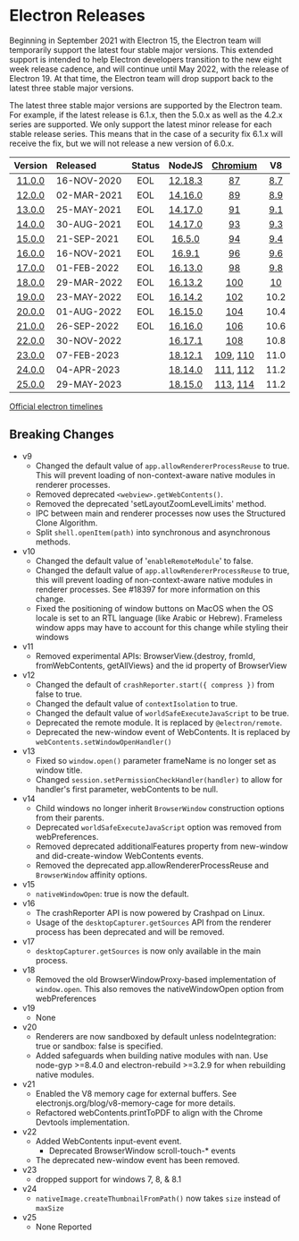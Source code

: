 # Electron Releases

Beginning in September 2021 with Electron 15, the Electron team will temporarily support the latest four stable major versions. This extended support is intended to help Electron developers transition to the new eight week release cadence, and will continue until May 2022, with the release of Electron 19. At that time, the Electron team will drop support back to the latest three stable major versions.

The latest three stable major versions are supported by the Electron team. For example, if the latest release is 6.1.x, then the 5.0.x as well as the 4.2.x series are supported. We only support the latest minor release for each stable release series. This means that in the case of a security fix 6.1.x will receive the fix, but we will not release a new version of 6.0.x.


|                               Version                               | Released    | Status |          NodeJS           |                                       [Chromium](https://chromestatus.com/roadmap)                                       |             V8              |
| :-----------------------------------------------------------------: | :---------- | :----: | :-----------------------: | :----------------------------------------------------------------------------------------------------------------------: | :-------------------------: |
| [11.0.0](https://github.com/electron/electron/releases/tag/v11.0.0) | 16-NOV-2020 |  EOL   | [12.18.3](../node/v12.md) |                                  [87](https://chromestatus.com/features#milestone%3D87)                                  | [8.7](../v8/releases.md#87) |
| [12.0.0](https://github.com/electron/electron/releases/tag/v12.0.0) | 02-MAR-2021 |  EOL   | [14.16.0](../node/v14.md) |                                  [89](https://chromestatus.com/features#milestone%3D89)                                  | [8.9](../v8/releases.md#89) |
| [13.0.0](https://github.com/electron/electron/releases/tag/v13.0.0) | 25-MAY-2021 |  EOL   | [14.17.0](../node/v14.md) |                                  [91](https://chromestatus.com/features#milestone%3D91)                                  | [9.1](../v8/releases.md#91) |
| [14.0.0](https://github.com/electron/electron/releases/tag/v14.0.0) | 30-AUG-2021 |  EOL   | [14.17.0](../node/v14.md) |                                  [93](https://chromestatus.com/features#milestone%3D93)                                  | [9.3](../v8/releases.md#93) |
| [15.0.0](https://github.com/electron/electron/releases/tag/v15.0.0) | 21-SEP-2021 |  EOL   | [16.5.0](../node/v16.md)  |                                  [94](https://chromestatus.com/features#milestone%3D94)                                  | [9.4](../v8/releases.md#94) |
| [16.0.0](https://github.com/electron/electron/releases/tag/v16.0.0) | 16-NOV-2021 |  EOL   | [16.9.1](../node/v16.md)  |                                  [96](https://chromestatus.com/features#milestone%3D96)                                  | [9.6](../v8/releases.md#96) |
| [17.0.0](https://github.com/electron/electron/releases/tag/v17.0.0) | 01-FEB-2022 |  EOL   | [16.13.0](../node/v16.md) |                                  [98](https://chromestatus.com/features#milestone%3D98)                                  | [9.8](../v8/releases.md#98) |
| [18.0.0](https://github.com/electron/electron/releases/tag/v18.0.0) | 29-MAR-2022 |  EOL   | [16.13.2](../node/v16.md) |                                 [100](https://chromestatus.com/features#milestone%3D100)                                 | [10](../v8/releases.md#100) |
| [19.0.0](https://github.com/electron/electron/releases/tag/v19.0.0) | 23-MAY-2022 |  EOL   | [16.14.2](../node/v16.md) |                                 [102](https://chromestatus.com/features#milestone%3D102)                                 |            10.2             |
| [20.0.0](https://github.com/electron/electron/releases/tag/v20.0.0) | 01-AUG-2022 |  EOL   | [16.15.0](../node/v16.md) |                                 [104](https://chromestatus.com/features#milestone%3D104)                                 |            10.4             |
| [21.0.0](https://github.com/electron/electron/releases/tag/v21.0.0) | 26-SEP-2022 |  EOL   | [16.16.0](../node/v16.md) |                                 [106](https://chromestatus.com/features#milestone%3D106)                                 |            10.6             |
| [22.0.0](https://github.com/electron/electron/releases/tag/v22.0.0) | 30-NOV-2022 |        | [16.17.1](../node/v16.md) |                                 [108](https://chromestatus.com/features#milestone%3D108)                                 |            10.8             |
| [23.0.0](https://github.com/electron/electron/releases/tag/v23.0.0) | 07-FEB-2023 |        | [18.12.1](../node/v18.md) | [109](https://developer.chrome.com/blog/new-in-chrome-109/), [110](https://developer.chrome.com/blog/new-in-chrome-110/) |            11.0             |
| [24.0.0](https://github.com/electron/electron/releases/tag/v24.0.0) | 04-APR-2023 |        | [18.14.0](../node/v18.md) | [111](https://developer.chrome.com/blog/new-in-chrome-111/), [112](https://developer.chrome.com/blog/new-in-chrome-112/) |            11.2             |
| [25.0.0](https://github.com/electron/electron/releases/tag/v25.0.0) | 29-MAY-2023 |        | [18.15.0](../node/v18.md) | [113](https://developer.chrome.com/blog/new-in-chrome-113/), [114](https://developer.chrome.com/blog/new-in-chrome-114/) |            11.2             |


[Official electron timelines](https://github.com/electron/electron/blob/main/docs/tutorial/electron-timelines.md)


## Breaking Changes

- v9
  - Changed the default value of `app.allowRendererProcessReuse` to true. This will prevent loading of non-context-aware native modules in renderer processes.
  - Removed deprecated `<webview>.getWebContents()`.
  - Removed the deprecated 'setLayoutZoomLevelLimits' method.
  - IPC between main and renderer processes now uses the Structured Clone Algorithm.
  - Split `shell.openItem(path)` into synchronous and asynchronous methods.
- v10
  - Changed the default value of '`enableRemoteModule`' to false.
  - Changed the default value of `app.allowRendererProcessReuse` to true, this will prevent loading of non-context-aware native modules in renderer processes. See #18397 for more information on this change.
  - Fixed the positioning of window buttons on MacOS when the OS locale is set to an RTL language (like Arabic or Hebrew). Frameless window apps may have to account for this change while styling their windows
- v11
  - Removed experimental APIs: BrowserView.{destroy, fromId, fromWebContents, getAllViews} and the id property of BrowserView
- v12
  - Changed the default of `crashReporter.start({ compress })` from false to true.
  - Changed the default value of `contextIsolation` to true.
  - Changed the default value of `worldSafeExecuteJavaScript` to be true.
  - Deprecated the remote module. It is replaced by `@electron/remote`.
  - Deprecated the new-window event of WebContents. It is replaced by `webContents.setWindowOpenHandler()`
- v13
  - Fixed so `window.open()` parameter frameName is no longer set as window title.
  - Changed `session.setPermissionCheckHandler(handler)` to allow for handler's first parameter, webContents to be null.
- v14
  - Child windows no longer inherit `BrowserWindow` construction options from their parents.
  - Deprecated `worldSafeExecuteJavaScript` option was removed from webPreferences.
  - Removed deprecated additionalFeatures property from new-window and did-create-window WebContents events.
  - Removed the deprecated app.allowRendererProcessReuse and `BrowserWindow` affinity options.
- v15
  - `nativeWindowOpen`: true is now the default.
- v16
  - The crashReporter API is now powered by Crashpad on Linux.
  - Usage of the `desktopCapturer.getSources` API from the renderer process has been deprecated and will be removed.
- v17
  - `desktopCapturer.getSources` is now only available in the main process.
- v18
  - Removed the old BrowserWindowProxy-based implementation of `window.open`. This also removes the nativeWindowOpen option from webPreferences
- v19
  - None
- v20
  - Renderers are now sandboxed by default unless nodeIntegration: true or sandbox: false is specified.
  - Added safeguards when building native modules with nan. Use node-gyp >=8.4.0 and electron-rebuild >=3.2.9 for when rebuilding native modules.
- v21
  - Enabled the V8 memory cage for external buffers. See electronjs.org/blog/v8-memory-cage for more details.
  - Refactored webContents.printToPDF to align with the Chrome Devtools implementation.
- v22
  - Added WebContents input-event event.
    - Deprecated BrowserWindow scroll-touch-* events
  - The deprecated new-window event has been removed.
- v23
  - dropped support for windows 7, 8, & 8.1
- v24
  - `nativeImage.createThumbnailFromPath()` now takes `size` instead of `maxSize`
- v25
  - None Reported
